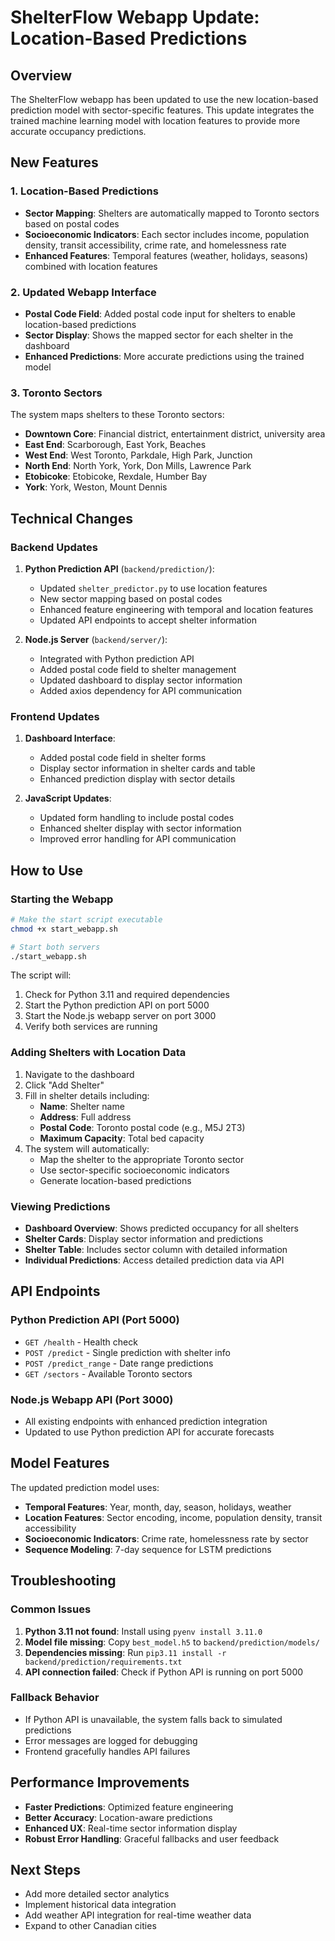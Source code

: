 # ShelterFlow Webapp Update: Location-Based Predictions

## Overview

The ShelterFlow webapp has been updated to use the new location-based prediction model with sector-specific features. This update integrates the trained machine learning model with location features to provide more accurate occupancy predictions.

## New Features

### 1. Location-Based Predictions
- **Sector Mapping**: Shelters are automatically mapped to Toronto sectors based on postal codes
- **Socioeconomic Indicators**: Each sector includes income, population density, transit accessibility, crime rate, and homelessness rate
- **Enhanced Features**: Temporal features (weather, holidays, seasons) combined with location features

### 2. Updated Webapp Interface
- **Postal Code Field**: Added postal code input for shelters to enable location-based predictions
- **Sector Display**: Shows the mapped sector for each shelter in the dashboard
- **Enhanced Predictions**: More accurate predictions using the trained model

### 3. Toronto Sectors
The system maps shelters to these Toronto sectors:
- **Downtown Core**: Financial district, entertainment district, university area
- **East End**: Scarborough, East York, Beaches
- **West End**: West Toronto, Parkdale, High Park, Junction
- **North End**: North York, York, Don Mills, Lawrence Park
- **Etobicoke**: Etobicoke, Rexdale, Humber Bay
- **York**: York, Weston, Mount Dennis

## Technical Changes

### Backend Updates
1. **Python Prediction API** (`backend/prediction/`):
   - Updated `shelter_predictor.py` to use location features
   - New sector mapping based on postal codes
   - Enhanced feature engineering with temporal and location features
   - Updated API endpoints to accept shelter information

2. **Node.js Server** (`backend/server/`):
   - Integrated with Python prediction API
   - Added postal code field to shelter management
   - Updated dashboard to display sector information
   - Added axios dependency for API communication

### Frontend Updates
1. **Dashboard Interface**:
   - Added postal code field in shelter forms
   - Display sector information in shelter cards and table
   - Enhanced prediction display with sector details

2. **JavaScript Updates**:
   - Updated form handling to include postal codes
   - Enhanced shelter display with sector information
   - Improved error handling for API communication

## How to Use

### Starting the Webapp
```bash
# Make the start script executable
chmod +x start_webapp.sh

# Start both servers
./start_webapp.sh
```

The script will:
1. Check for Python 3.11 and required dependencies
2. Start the Python prediction API on port 5000
3. Start the Node.js webapp server on port 3000
4. Verify both services are running

### Adding Shelters with Location Data
1. Navigate to the dashboard
2. Click "Add Shelter"
3. Fill in shelter details including:
   - **Name**: Shelter name
   - **Address**: Full address
   - **Postal Code**: Toronto postal code (e.g., M5J 2T3)
   - **Maximum Capacity**: Total bed capacity
4. The system will automatically:
   - Map the shelter to the appropriate Toronto sector
   - Use sector-specific socioeconomic indicators
   - Generate location-based predictions

### Viewing Predictions
- **Dashboard Overview**: Shows predicted occupancy for all shelters
- **Shelter Cards**: Display sector information and predictions
- **Shelter Table**: Includes sector column with detailed information
- **Individual Predictions**: Access detailed prediction data via API

## API Endpoints

### Python Prediction API (Port 5000)
- `GET /health` - Health check
- `POST /predict` - Single prediction with shelter info
- `POST /predict_range` - Date range predictions
- `GET /sectors` - Available Toronto sectors

### Node.js Webapp API (Port 3000)
- All existing endpoints with enhanced prediction integration
- Updated to use Python prediction API for accurate forecasts

## Model Features

The updated prediction model uses:
- **Temporal Features**: Year, month, day, season, holidays, weather
- **Location Features**: Sector encoding, income, population density, transit accessibility
- **Socioeconomic Indicators**: Crime rate, homelessness rate by sector
- **Sequence Modeling**: 7-day sequence for LSTM predictions

## Troubleshooting

### Common Issues
1. **Python 3.11 not found**: Install using `pyenv install 3.11.0`
2. **Model file missing**: Copy `best_model.h5` to `backend/prediction/models/`
3. **Dependencies missing**: Run `pip3.11 install -r backend/prediction/requirements.txt`
4. **API connection failed**: Check if Python API is running on port 5000

### Fallback Behavior
- If Python API is unavailable, the system falls back to simulated predictions
- Error messages are logged for debugging
- Frontend gracefully handles API failures

## Performance Improvements
- **Faster Predictions**: Optimized feature engineering
- **Better Accuracy**: Location-aware predictions
- **Enhanced UX**: Real-time sector information display
- **Robust Error Handling**: Graceful fallbacks and user feedback

## Next Steps
- Add more detailed sector analytics
- Implement historical data integration
- Add weather API integration for real-time weather data
- Expand to other Canadian cities 
